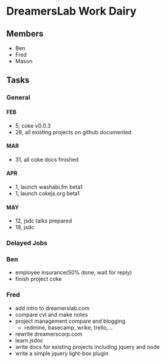 # DreamersLab Work Dairy

## Members
- Ben
- Fred
- Mason



## Tasks

### General

#### FEB
- 5, coke v0.0.3
- 28, all existing projects on github documented

#### MAR
- 31, all coke docs finished

#### APR
- 1, launch washabi.fm beta1
- 1, launch cokejs.org beta1

#### MAY
- 12, jsdc talks prepared
- 19, jsdc



### Delayed Jobs



### Ben
- employee insurance(50% done, wait for reply)
- finish project coke

### Fred
- add intro to dreamerslab.com
- compare cvl and make notes
- project management compare and blogging
  - redmine, basecamp, wrike, trello,...
- rewrite dreamerscorp.com
- learn jsdoc
- write docs for existing projects including jquery and node
- write a simple jquery light-box plugin
